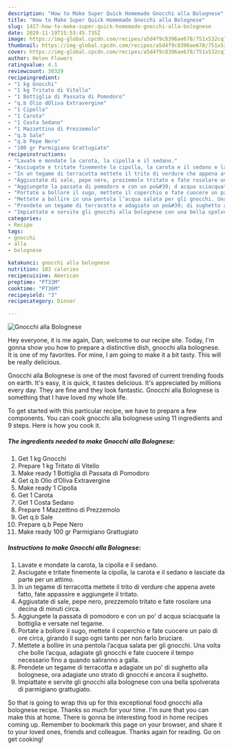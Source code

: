 ```yaml
---
description: "How to Make Super Quick Homemade Gnocchi alla Bolognese"
title: "How to Make Super Quick Homemade Gnocchi alla Bolognese"
slug: 1427-how-to-make-super-quick-homemade-gnocchi-alla-bolognese
date: 2020-11-19T15:53:45.735Z
image: https://img-global.cpcdn.com/recipes/a5d4f9c8396ae678/751x532cq70/gnocchi-alla-bolognese-recipe-main-photo.jpg
thumbnail: https://img-global.cpcdn.com/recipes/a5d4f9c8396ae678/751x532cq70/gnocchi-alla-bolognese-recipe-main-photo.jpg
cover: https://img-global.cpcdn.com/recipes/a5d4f9c8396ae678/751x532cq70/gnocchi-alla-bolognese-recipe-main-photo.jpg
author: Helen Flowers
ratingvalue: 4.1
reviewcount: 30329
recipeingredient:
- "1 kg Gnocchi"
- "1 kg Tritato di Vitello"
- "1 Bottiglia di Passata di Pomodoro"
- "q.b Olio dOliva Extravergine"
- "1 Cipolla"
- "1 Carota"
- "1 Costa Sedano"
- "1 Mazzettino di Prezzemolo"
- "q.b Sale"
- "q.b Pepe Nero"
- "100 gr Parmigiano Grattugiato"
recipeinstructions:
- "Lavate e mondate la carota, la cipolla e il sedano."
- "Asciugate e tritate finemente la cipolla, la carota e il sedano e lasciate da parte per un attimo."
- "In un tegame di terracotta mettete il trito di verdure che appena avete fatto, fate appassire e aggiungete il tritato."
- "Aggiustate di sale, pepe nero, prezzemolo tritato e fate rosolare una decina di minuti circa."
- "Aggiungete la passata di pomodoro e con un po&#39; d acqua sciacquate la bottiglia e versate nel tegame."
- "Portate a bollore il sugo, mettete il coperchio e fate cuocere un paio di ore circa, girando il sugo ogni tanto per non farlo bruciare."
- "Mettete a bollire in una pentola l’acqua salata per gli gnocchi. Una volta che bolle l’acqua, adagiate gli gnocchi e fate cuocere il tempo necessario fino a quando saliranno a galla."
- "Prendete un tegame di terracotta e adagiate un po&#39; di sughetto alla bolognese, ora adagiate uno strato di gnocchi e ancora il sughetto."
- "Impiattate e servite gli gnocchi alla bolognese con una bella spolverata di parmigiano grattugiato."
categories:
- Recipe
tags:
- gnocchi
- alla
- bolognese

katakunci: gnocchi alla bolognese 
nutrition: 183 calories
recipecuisine: American
preptime: "PT33M"
cooktime: "PT36M"
recipeyield: "3"
recipecategory: Dinner

---
```



![Gnocchi alla Bolognese](https://img-global.cpcdn.com/recipes/a5d4f9c8396ae678/751x532cq70/gnocchi-alla-bolognese-recipe-main-photo.jpg)

Hey everyone, it is me again, Dan, welcome to our recipe site. Today, I'm gonna show you how to prepare a distinctive dish, gnocchi alla bolognese. It is one of my favorites. For mine, I am going to make it a bit tasty. This will be really delicious.

Gnocchi alla Bolognese is one of the most favored of current trending foods on earth. It's easy, it is quick, it tastes delicious. It's appreciated by millions every day. They are fine and they look fantastic. Gnocchi alla Bolognese is something that I have loved my whole life.




To get started with this particular recipe, we have to prepare a few components. You can cook gnocchi alla bolognese using 11 ingredients and 9 steps. Here is how you cook it.

<!--inarticleads1-->

##### The ingredients needed to make Gnocchi alla Bolognese:

1. Get 1 kg Gnocchi
1. Prepare 1 kg Tritato di Vitello
1. Make ready 1 Bottiglia di Passata di Pomodoro
1. Get q.b Olio d’Oliva Extravergine
1. Make ready 1 Cipolla
1. Get 1 Carota
1. Get 1 Costa Sedano
1. Prepare 1 Mazzettino di Prezzemolo
1. Get q.b Sale
1. Prepare q.b Pepe Nero
1. Make ready 100 gr Parmigiano Grattugiato




<!--inarticleads2-->

##### Instructions to make Gnocchi alla Bolognese:

1. Lavate e mondate la carota, la cipolla e il sedano.
1. Asciugate e tritate finemente la cipolla, la carota e il sedano e lasciate da parte per un attimo.
1. In un tegame di terracotta mettete il trito di verdure che appena avete fatto, fate appassire e aggiungete il tritato.
1. Aggiustate di sale, pepe nero, prezzemolo tritato e fate rosolare una decina di minuti circa.
1. Aggiungete la passata di pomodoro e con un po&#39; d acqua sciacquate la bottiglia e versate nel tegame.
1. Portate a bollore il sugo, mettete il coperchio e fate cuocere un paio di ore circa, girando il sugo ogni tanto per non farlo bruciare.
1. Mettete a bollire in una pentola l’acqua salata per gli gnocchi. Una volta che bolle l’acqua, adagiate gli gnocchi e fate cuocere il tempo necessario fino a quando saliranno a galla.
1. Prendete un tegame di terracotta e adagiate un po&#39; di sughetto alla bolognese, ora adagiate uno strato di gnocchi e ancora il sughetto.
1. Impiattate e servite gli gnocchi alla bolognese con una bella spolverata di parmigiano grattugiato.




So that is going to wrap this up for this exceptional food gnocchi alla bolognese recipe. Thanks so much for your time. I'm sure that you can make this at home. There is gonna be interesting food in home recipes coming up. Remember to bookmark this page on your browser, and share it to your loved ones, friends and colleague. Thanks again for reading. Go on get cooking!
